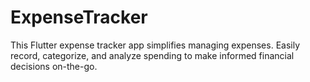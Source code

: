 # ExpenseTracker

This Flutter expense tracker app simplifies managing expenses. Easily record, categorize, and analyze spending to make informed financial decisions on-the-go.
